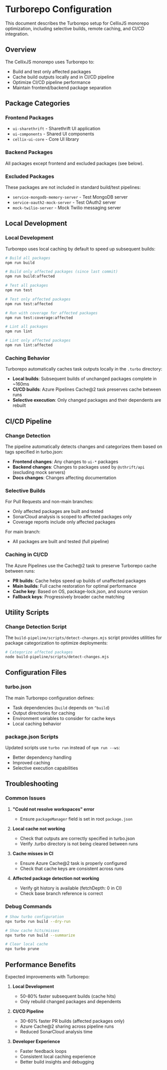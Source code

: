 # Turborepo Configuration

This document describes the Turborepo setup for CellixJS monorepo optimization, including selective builds, remote caching, and CI/CD integration.

## Overview

The CellixJS monorepo uses Turborepo to:
- Build and test only affected packages
- Cache build outputs locally and in CI/CD pipeline
- Optimize CI/CD pipeline performance
- Maintain frontend/backend package separation

## Package Categories

### Frontend Packages
- `ui-sharethrift` - Sharethrift UI application
- `ui-components` - Shared UI components
- `cellix-ui-core` - Core UI library

### Backend Packages
All packages except frontend and excluded packages (see below).

### Excluded Packages
These packages are not included in standard build/test pipelines:
- `service-mongodb-memory-server` - Test MongoDB server
- `service-oauth2-mock-server` - Test OAuth2 server
- `mock-twilio-server` - Mock Twilio messaging server

## Local Development

### Local Development

Turborepo uses local caching by default to speed up subsequent builds:

```bash
# Build all packages
npm run build

# Build only affected packages (since last commit)
npm run build:affected

# Test all packages  
npm run test

# Test only affected packages
npm run test:affected

# Run with coverage for affected packages
npm run test:coverage:affected

# Lint all packages
npm run lint

# Lint only affected packages  
npm run lint:affected
```

### Caching Behavior

Turborepo automatically caches task outputs locally in the `.turbo` directory:
- **Local builds**: Subsequent builds of unchanged packages complete in ~160ms
- **CI/CD builds**: Azure Pipelines Cache@2 task preserves cache between runs
- **Selective execution**: Only changed packages and their dependents are rebuilt

## CI/CD Pipeline

### Change Detection

The pipeline automatically detects changes and categorizes them based on tags specified in turbo.json:

- **Frontend changes**: Any changes to `ui-*` packages
- **Backend changes**: Changes to packages used by `@sthrift/api` (excluding mock servers)
- **Docs changes**: Changes affecting documentation

### Selective Builds

For Pull Requests and non-main branches:
- Only affected packages are built and tested
- SonarCloud analysis is scoped to affected packages only
- Coverage reports include only affected packages

For main branch:
- All packages are built and tested (full pipeline)

### Caching in CI/CD

The Azure Pipelines use the Cache@2 task to preserve Turborepo cache between runs:
- **PR builds**: Cache helps speed up builds of unaffected packages 
- **Main builds**: Full cache restoration for optimal performance
- **Cache key**: Based on OS, package-lock.json, and source version
- **Fallback keys**: Progressively broader cache matching

## Utility Scripts

### Change Detection Script

The `build-pipeline/scripts/detect-changes.mjs` script provides utilities for package categorization to optimize deployments:

```bash
# Categorize affected packages
node build-pipeline/scripts/detect-changes.mjs
```

## Configuration Files

### turbo.json

The main Turborepo configuration defines:
- Task dependencies (`build` depends on `^build`)
- Output directories for caching
- Environment variables to consider for cache keys
- Local caching behavior

### package.json Scripts

Updated scripts use `turbo run` instead of `npm run --ws`:
- Better dependency handling
- Improved caching
- Selective execution capabilities

## Troubleshooting

### Common Issues

1. **"Could not resolve workspaces" error**
   - Ensure `packageManager` field is set in root `package.json`

2. **Local cache not working**
   - Check that outputs are correctly specified in turbo.json
   - Verify .turbo directory is not being cleared between runs

3. **Cache misses in CI**
   - Ensure Azure Cache@2 task is properly configured
   - Check that cache keys are consistent across runs

4. **Affected package detection not working**
   - Verify git history is available (fetchDepth: 0 in CI)
   - Check base branch reference is correct

### Debug Commands

```bash
# Show turbo configuration
npx turbo run build --dry-run

# Show cache hits/misses
npx turbo run build --summarize

# Clear local cache
npx turbo prune
```

## Performance Benefits

Expected improvements with Turborepo:

1. **Local Development**
   - 50-80% faster subsequent builds (cache hits)
   - Only rebuild changed packages and dependents

2. **CI/CD Pipeline**  
   - 30-60% faster PR builds (affected packages only)
   - Azure Cache@2 sharing across pipeline runs
   - Reduced SonarCloud analysis time

3. **Developer Experience**
   - Faster feedback loops
   - Consistent local caching experience
   - Better build insights and debugging